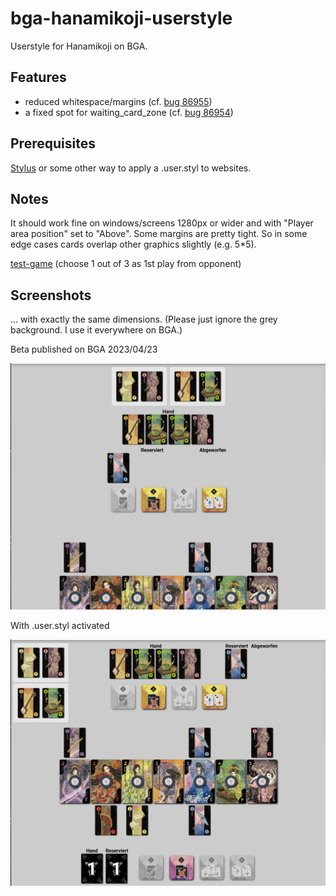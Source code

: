 # bga-hanamikoji-userstyle
Userstyle for Hanamikoji on BGA.

## Features
- reduced whitespace/margins (cf. <a href="https://boardgamearena.com/bug?id=86955">bug 86955</a>)
- a fixed spot for waiting_card_zone (cf. <a href="https://boardgamearena.com/bug?id=86954">bug 86954</a>)

## Prerequisites
<a href="https://github.com/openstyles/stylus#readme">Stylus</a> or some other way to apply a .user.styl to websites.

## Notes
It should work fine on windows/screens 1280px or wider and with "Player area position" set to "Above". Some margins are pretty tight. So in some edge cases cards overlap other graphics slightly (e.g. 5*5).

<a href="https://boardgamearena.com/archive/replay/230419-1000/?table=369789824&player=1259869&comments=1259869;">test-game</a> (choose 1 out of 3 as 1st play from opponent)

## Screenshots
… with exactly the same dimensions. (Please just ignore the grey background. I use it everywhere on BGA.)

Beta published on BGA 2023/04/23

![screenshot-org](/hanamikoji/img/screenshot-org.png?raw=true)

With .user.styl activated

![screenshot-userstyle](/hanamikoji/img/screenshot-userstyle.png?raw=true)

